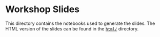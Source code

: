 # Workshop Slides

This directory contains the notebooks used to generate the slides. The HTML version of the slides can be found in the [`html/`](./html/) directory.
